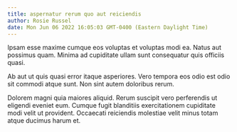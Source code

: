 ```yaml
---
title: aspernatur rerum quo aut reiciendis
author: Rosie Russel
date: Mon Jun 06 2022 16:05:03 GMT-0400 (Eastern Daylight Time)
---
```

Ipsam esse maxime cumque eos voluptas et voluptas modi ea. Natus aut possimus quam. Minima ad cupiditate ullam sunt consequatur quis officiis quasi.

 Ab aut ut quis quasi error itaque asperiores. Vero tempora eos odio est odio sit commodi atque sunt. Non sint autem doloribus rerum.

 Dolorem magni quia maiores aliquid. Rerum suscipit vero perferendis ut eligendi eveniet eum. Cumque fugit blanditiis exercitationem cupiditate modi velit ut provident. Occaecati reiciendis molestiae velit minus totam atque ducimus harum et.